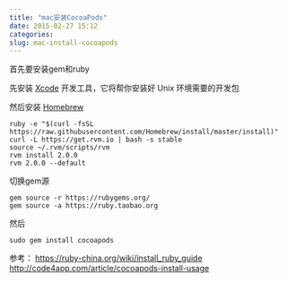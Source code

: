 ```yaml
---
title: "mac安装CocoaPods"
date: 2015-02-27 15:12
categories:
slug: mac-install-cocoapods
---
```


首先要安装gem和ruby


先安装 [Xcode](http://developer.apple.com/xcode/) 开发工具，它将帮你安装好 Unix 环境需要的开发包 

然后安装 [Homebrew](http://brew.sh) 
```
ruby -e "$(curl -fsSL https://raw.githubusercontent.com/Homebrew/install/master/install)"
curl -L https://get.rvm.io | bash -s stable
source ~/.rvm/scripts/rvm
rvm install 2.0.0
rvm 2.0.0 --default
```

切换gem源
```
gem source -r https://rubygems.org/
gem source -a https://ruby.taobao.org
```

然后
```
sudo gem install cocoapods
```

参考：
https://ruby-china.org/wiki/install_ruby_guide
http://code4app.com/article/cocoapods-install-usage
